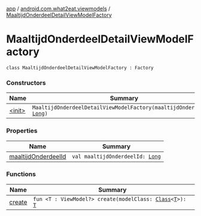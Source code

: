 [app](../../index.md) / [android.com.what2eat.viewmodels](../index.md) / [MaaltijdOnderdeelDetailViewModelFactory](./index.md)

# MaaltijdOnderdeelDetailViewModelFactory

`class MaaltijdOnderdeelDetailViewModelFactory : Factory`

### Constructors

| Name | Summary |
|---|---|
| [&lt;init&gt;](-init-.md) | `MaaltijdOnderdeelDetailViewModelFactory(maaltijdOnderdeelId: `[`Long`](https://kotlinlang.org/api/latest/jvm/stdlib/kotlin/-long/index.html)`)` |

### Properties

| Name | Summary |
|---|---|
| [maaltijdOnderdeelId](maaltijd-onderdeel-id.md) | `val maaltijdOnderdeelId: `[`Long`](https://kotlinlang.org/api/latest/jvm/stdlib/kotlin/-long/index.html) |

### Functions

| Name | Summary |
|---|---|
| [create](create.md) | `fun <T : ViewModel?> create(modelClass: `[`Class`](https://developer.android.com/reference/java/lang/Class.html)`<`[`T`](create.md#T)`>): `[`T`](create.md#T) |
